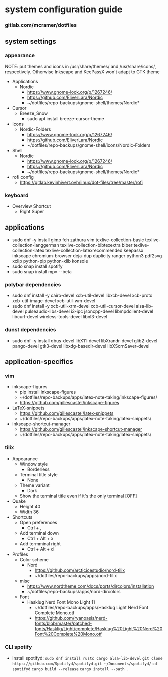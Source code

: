 # system configuration guide
### gitlab.com/mcramer/dotfiles

## system settings
### appearance
NOTE: put themes and icons in /usr/share/themes/ and /usr/share/icons/, respectively.
Otherwise Inkscape and KeePassX won't adapt to GTK theme
* Applications
	* Nordic
		* https://www.gnome-look.org/p/1267246/
		* https://github.com/EliverLara/Nordic
		* ~/dotfiles/repo-backups/gnome-shell/themes/Nordic*
* Cursor
	* Breeze_Snow
		* sudo apt install breeze-cursor-theme
* Icons
	* Nordic-Folders
		* https://www.gnome-look.org/p/1267246/
		* https://github.com/EliverLara/Nordic
		* ~/dotfiles/repo-backups/gnome-shell/icons/Nordic-Folders
* Shell
	* Nordic
		* https://www.gnome-look.org/p/1267246/
		* https://github.com/EliverLara/Nordic
		* ~/dotfiles/repo-backups/gnome-shell/themes/Nordic*
* rofi config
	* https://gitlab.kevinhivert.ovh/linux/dot-files/tree/master/rofi

### keyboard
* Overview Shortcut
	* Right Super

## applications
* sudo dnf -y install gimp feh zathura vim texlive-collection-basic texlive-collection-langgerman texlive-collection-bibtexextra biber texlive-collection-latex texlive-collection-latexrecommended keepassx inkscape chromium-browser deja-dup duplicity ranger python3 pdf2svg xclip python-pip python-xlib konsole
* sudo snap install spotify
* sudo snap install mpv --beta

### polybar dependencies
* sudo dnf install -y cairo-devel xcb-util-devel libxcb-devel xcb-proto xcb-util-image-devel xcb-util-wm-devel
* sudo dnf install -y xcb-util-xrm-devel xcb-util-cursor-devel alsa-lib-devel pulseaudio-libs-devel i3-ipc jsoncpp-devel libmpdclient-devel libcurl-devel wireless-tools-devel libnl3-devel

### dunst dependencies
* sudo dnf -y install dbus-devel libX11-devel libXrandr-devel glib2-devel pango-devel gtk3-devel libxdg-basedir-devel libXScrnSaver-devel

## application-specifics
### vim
* inkscape-figures
	* pip install inkscape-figures
	* ~/dotfiles/repo-backups/apps/latex-note-taking/inkscape-figures/
	* https://github.com/gillescastel/inkscape-figures
* LaTeX-snippets
	* https://github.com/gillescastel/latex-snippets
	* ~/dotfiles/repo-backups/apps/latex-note-taking/latex-snippets/
* inkscape-shortcut-manager
	* https://github.com/gillescastel/inkscape-shortcut-manager
	* ~/dotfiles/repo-backups/apps/latex-note-taking/latex-snippets/

### tilix
* Appearance
	* Window style
		* Borderless
	* Terminal title style
		* None
	* Theme variant
		* Dark
	* Show the terminal title even if it's the only terminal [OFF]
* Quake
	* Height 40
	* Width 36
* Shortcuts
	* Open preferences
		* Ctrl + ,
	* Add terminal down
		* Ctrl + Alt + x
	* Add termminal right
		* Ctrl + Alt + d
* Profiles
	* Color scheme
		* Nord
			* https://github.com/arcticicestudio/nord-tilix
			* ~/dotfiles/repo-backups/apps/nord-tilix
	* misc
		* https://www.nordtheme.com/docs/ports/dircolors/installation
		* ~/dotfiles/repo-backups/apps/nord-dircolors
	* Font
		* Hasklug Nerd Font Mono Light 11
			* ~/dotfiles/repo-backups/apps/Hasklug Light Nerd Font Complete Mono.otf
			* https://github.com/ryanoasis/nerd-fonts/blob/master/patched-fonts/Hasklig/Light/complete/Hasklug%20Light%20Nerd%20Font%20Complete%20Mono.otf

### CLI spotify
* install spotifyd:
`sudo dnf install rustc cargo alsa-lib-devel`
`git clone https://github.com/Spotifyd/spotifyd.git ~/Documents/spotifyd/`
`cd spotifyd`
`cargo build --release`
`cargo install --path .`
